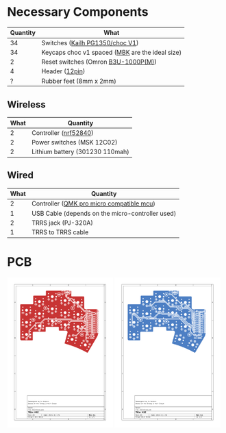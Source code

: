 # Necessary Components

| Quantity | What                                                                                                                              |
| -------- | --------------------------------------------------------------------------------------------------------------------------------- |
| 34       | Switches ([Kailh PG1350/choc V1](https://cdn-shop.adafruit.com/product-files/5113/CHOC+keyswitch_Kailh-CPG135001D01_C400229.pdf)) |
| 34       | Keycaps choc v1 spaced ([MBK](https://fkcaps.com/keycaps/mbk) are the ideal size)                                                 |
| 2        | Reset switches (Omron [B3U-1000P(M)](https://omronfs.omron.com/en_US/ecb/products/pdf/en-b3u.pdf))                                |
| 4        | Header ([12pin](https://github.com/joric/nrfmicro/wiki/Sockets))                                                                  |
| ?        | Rubber feet (8mm x 2mm)                                                                                                           |

## Wireless

| What | Quantity                                                                     |
| ---- | ---------------------------------------------------------------------------- |
| 2    | Controller ([nrf52840](https://github.com/joric/nrfmicro/wiki/Alternatives)) |
| 2    | Power switches (MSK 12C02)                                                   |
| 2    | Lithium battery (301230 110mah)                                              |

## Wired

| What | Quantity                                                                                                                         |
| ---- | -------------------------------------------------------------------------------------------------------------------------------- |
| 2    | Controller ([QMK pro micro compatible mcu](https://github.com/qmk/qmk_firmware/blob/master/docs/compatible_microcontrollers.md)) |
| 1    | USB Cable (depends on the micro-controller used)                                                                                 |
| 2    | TRRS jack (PJ-320A)                                                                                                              |
| 1    | TRRS to TRRS cable                                                                                                               |

# PCB

<p float="center">
  <img src="/other/img/TRRS/K02-F_Cu.svg" width="49%" /> 
  <img src="/other/img/TRRS/K02-B_Cu.svg" width="49%" /> 
</p>
